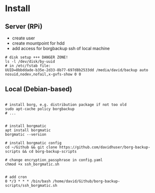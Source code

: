 # Install

## Server (RPi)

- create user
- create mountpoint for hdd
- add access for borgbackup ssh of local machine

```
# disk setup +++ DANGER ZONE!
ls -l /dev/disk/by-uuid
# in /etc/fstab file:
UUID=8bbddade-b35e-2d33-8b77-697d8b2533dd /media/david/backup auto nosuid,nodev,nofail,x-gvfs-show 0 0
```


## Local (Debian-based)

```

# install borg, e.g. distribution package if not too old
sudo apt-cache policy borgbackup
# ...


# install borgmatic
apt install borgmatic
borgmatic --version

# install borgmatic config
cd ~/Github && git clone https://github.com/davidhuser/borg-backup-scripts && cd borg-backup-scripts

# change encryption_passphrase in config.yaml
chmod +x ssh_borgmatic.sh


# add cron
0 */3 * * * /bin/bash /home/david/Github/borg-backup-scripts/ssh_borgmatic.sh

```

